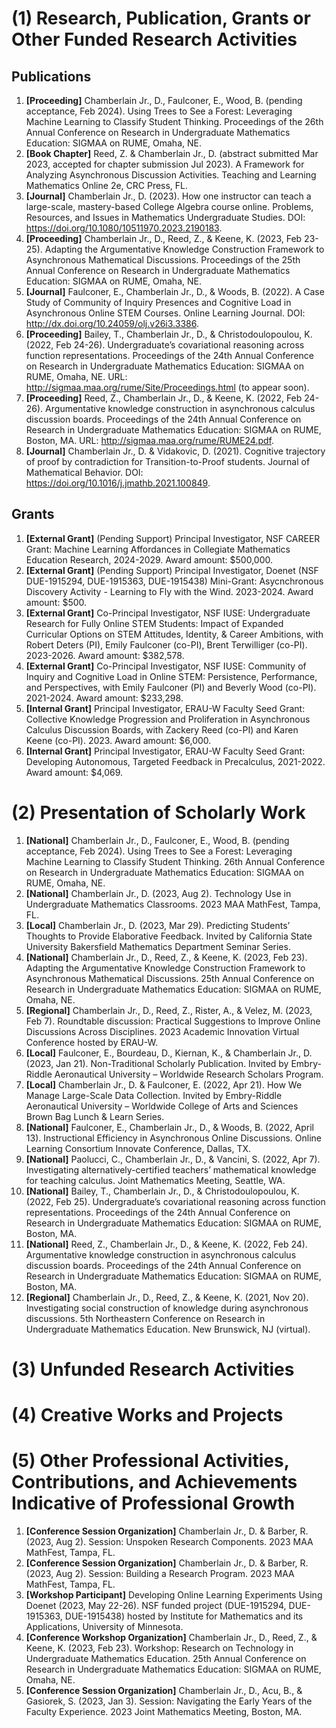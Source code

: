 # (1) Research, Publication, Grants or Other Funded Research Activities
## Publications
1. **[Proceeding]** Chamberlain Jr., D., Faulconer, E., Wood, B. (pending acceptance, Feb 2024). Using Trees to See a Forest: Leveraging Machine Learning to Classify Student Thinking. Proceedings of the 26th Annual Conference on Research in Undergraduate Mathematics Education: SIGMAA on RUME, Omaha, NE. 
2. **[Book Chapter]** Reed, Z. & Chamberlain Jr., D. (abstract submitted Mar 2023, accepted for chapter submission Jul 2023). A Framework for Analyzing Asynchronous Discussion Activities. Teaching and Learning Mathematics Online 2e, CRC Press, FL.
3. **[Journal]** Chamberlain Jr., D. (2023). How one instructor can teach a large-scale, mastery-based College Algebra course online. Problems, Resources, and Issues in Mathematics Undergraduate Studies. DOI: https://doi.org/10.1080/10511970.2023.2190183.
4. **[Proceeding]** Chamberlain Jr., D., Reed, Z., & Keene, K. (2023, Feb 23-25). Adapting the Argumentative Knowledge Construction Framework to Asynchronous Mathematical Discussions. Proceedings of the 25th Annual Conference on Research in Undergraduate Mathematics Education: SIGMAA on RUME, Omaha, NE.
5. **[Journal]** Faulconer, E., Chamberlain Jr., D., & Woods, B. (2022). A Case Study of Community of Inquiry Presences and Cognitive Load in Asynchronous Online STEM Courses. Online Learning Journal. DOI: http://dx.doi.org/10.24059/olj.v26i3.3386.
6. **[Proceeding]** Bailey, T., Chamberlain Jr., D., & Christodoulopoulou, K. (2022, Feb 24-26). Undergraduate’s covariational reasoning across function representations. Proceedings of the 24th Annual Conference on Research in Undergraduate Mathematics Education: SIGMAA on RUME, Omaha, NE. URL: http://sigmaa.maa.org/rume/Site/Proceedings.html (to appear soon).
7. **[Proceeding]** Reed, Z., Chamberlain Jr., D., & Keene, K. (2022, Feb 24-26). Argumentative knowledge construction in asynchronous calculus discussion boards. Proceedings of the 24th Annual Conference on Research in Undergraduate Mathematics Education: SIGMAA on RUME, Boston, MA. URL: http://sigmaa.maa.org/rume/RUME24.pdf.
8. **[Journal]** Chamberlain Jr., D. & Vidakovic, D. (2021). Cognitive trajectory of proof by contradiction for Transition-to-Proof students. Journal of Mathematical Behavior. DOI: https://doi.org/10.1016/j.jmathb.2021.100849.

## Grants
1. **[External Grant]** (Pending Support) Principal Investigator, NSF CAREER Grant: Machine Learning Affordances in Collegiate Mathematics Education Research, 2024-2029. Award amount: $500,000.
2. **[External Grant]** (Pending Support) Principal Investigator, Doenet (NSF DUE-1915294, DUE-1915363, DUE-1915438) Mini-Grant: Asycnchronous Discovery Activity - Learning to Fly with the Wind. 2023-2024. Award amount: $500.
3. **[External Grant]** Co-Principal Investigator, NSF IUSE: Undergraduate Research for Fully Online STEM Students: Impact of Expanded Curricular Options on STEM Attitudes, Identity, & Career Ambitions, with Robert Deters (PI), Emily Faulconer (co-PI), Brent Terwilliger (co-PI). 2023-2026. Award amount: $382,578.
4. **[External Grant]** Co-Principal Investigator, NSF IUSE: Community of Inquiry and Cognitive Load in Online STEM: Persistence, Performance, and Perspectives, with Emily Faulconer (PI) and Beverly Wood (co-PI). 2021-2024. Award amount: $233,298.
5. **[Internal Grant]** Principal Investigator, ERAU-W Faculty Seed Grant: Collective Knowledge Progression and Proliferation in Asynchronous Calculus Discussion Boards, with Zackery Reed (co-PI) and Karen Keene (co-PI). 2023. Award amount: $6,000.
6. **[Internal Grant]** Principal Investigator, ERAU-W Faculty Seed Grant: Developing Autonomous, Targeted Feedback in Precalculus, 2021-2022. Award amount: $4,069.

# (2) Presentation of Scholarly Work
1. **[National]** Chamberlain Jr., D., Faulconer, E., Wood, B. (pending acceptance, Feb 2024). Using Trees to See a Forest: Leveraging Machine Learning to Classify Student Thinking. 26th Annual Conference on Research in Undergraduate Mathematics Education: SIGMAA on RUME, Omaha, NE. 
2. **[National]** Chamberlain Jr., D. (2023, Aug 2). Technology Use in Undergraduate Mathematics Classrooms. 2023 MAA MathFest, Tampa, FL.
3. **[Local]** Chamberlain Jr., D. (2023, Mar 29). Predicting Students’ Thoughts to Provide Elaborative Feedback. Invited by California State University Bakersfield Mathematics Department Seminar Series.
4. **[National]** Chamberlain Jr., D., Reed, Z., & Keene, K. (2023, Feb 23). Adapting the Argumentative Knowledge Construction Framework to Asynchronous Mathematical Discussions. 25th Annual Conference on Research in Undergraduate Mathematics Education: SIGMAA on RUME, Omaha, NE.
5. **[Regional]** Chamberlain Jr., D., Reed, Z., Rister, A., & Velez, M. (2023, Feb 7). Roundtable discussion: Practical Suggestions to Improve Online Discussions Across Disciplines. 2023 Academic Innovation Virtual Conference hosted by ERAU-W.
6. **[Local]** Faulconer, E., Bourdeau, D., Kiernan, K., & Chamberlain Jr., D. (2023, Jan 21). Non-Traditional Scholarly Publication. Invited by Embry-Riddle Aeronautical University – Worldwide Research Scholars Program.
7. **[Local]** Chamberlain Jr., D. & Faulconer, E. (2022, Apr 21). How We Manage Large-Scale Data Collection. Invited by Embry-Riddle Aeronautical University – Worldwide College of Arts and Sciences Brown Bag Lunch & Learn Series.
8. **[National]** Faulconer, E., Chamberlain Jr., D., & Woods, B. (2022, April 13). Instructional Efficiency in Asynchronous Online Discussions. Online Learning Consortium Innovate Conference, Dallas, TX.
9. **[National]** Paolucci, C., Chamberlain Jr., D., & Vancini, S. (2022, Apr 7). Investigating alternatively-certified teachers’ mathematical knowledge for teaching calculus. Joint Mathematics Meeting, Seattle, WA.
10. **[National]** Bailey, T., Chamberlain Jr., D., & Christodoulopoulou, K. (2022, Feb 25). Undergraduate’s covariational reasoning across function representations. Proceedings of the 24th Annual Conference on Research in Undergraduate Mathematics Education: SIGMAA on RUME, Boston, MA.
11. **[National]** Reed, Z., Chamberlain Jr., D., & Keene, K. (2022, Feb 24). Argumentative knowledge construction in asynchronous calculus discussion boards. Proceedings of the 24th Annual Conference on Research in Undergraduate Mathematics Education: SIGMAA on RUME, Boston, MA.
12. **[Regional]** Chamberlain Jr., D., Reed, Z., & Keene, K. (2021, Nov 20). Investigating social construction of knowledge during asynchronous discussions. 5th Northeastern Conference on Research in Undergraduate Mathematics Education. New Brunswick, NJ (virtual).

# (3) Unfunded Research Activities

# (4) Creative Works and Projects

# (5) Other Professional Activities, Contributions, and Achievements Indicative of Professional Growth
1. **[Conference Session Organization]** Chamberlain Jr., D. & Barber, R. (2023, Aug 2). Session: Unspoken Research Components. 2023 MAA MathFest, Tampa, FL.
2. **[Conference Session Organization]** Chamberlain Jr., D. & Barber, R. (2023, Aug 2). Session: Building a Research Program. 2023 MAA MathFest, Tampa, FL.
3. **[Workshop Participant]** Developing Online Learning Experiments Using Doenet (2023, May 22-26). NSF funded project (DUE-1915294, DUE-1915363, DUE-1915438) hosted by Institute for Mathematics and its Applications, University of Minnesota.
4. **[Conference Workshop Organization]** Chamberlain Jr., D., Reed, Z., & Keene, K. (2023, Feb 23). Workshop: Research on Technology in Undergraduate Mathematics Education. 25th Annual Conference on Research in Undergraduate Mathematics Education: SIGMAA on RUME, Omaha, NE.
5. **[Conference Session Organization]** Chamberlain Jr., D., Acu, B., & Gasiorek, S. (2023, Jan 3). Session: Navigating the Early Years of the Faculty Experience. 2023 Joint Mathematics Meeting, Boston, MA.